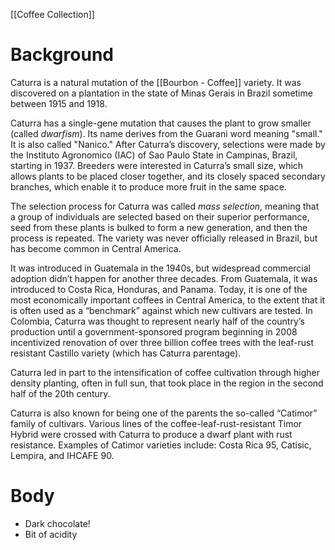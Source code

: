 [[Coffee Collection]]

# Background
Caturra is a natural mutation of the [[Bourbon - Coffee]] variety. It was discovered on a plantation in the state of Minas Gerais in Brazil sometime between 1915 and 1918.

Caturra has a single-gene mutation that causes the plant to grow smaller (called _dwarfism_). Its name derives from the Guarani word meaning "small." It is also called "Nanico." After Caturra’s discovery, selections were made by the Instituto Agronomico (IAC) of Sao Paulo State in Campinas, Brazil, starting in 1937. Breeders were interested in Caturra’s small size, which allows plants to be placed closer together, and its closely spaced secondary branches, which enable it to produce more fruit in the same space.

The selection process for Caturra was called _mass selection_, meaning that a group of individuals are selected based on their superior performance, seed from these plants is bulked to form a new generation, and then the process is repeated. The variety was never officially released in Brazil, but has become common in Central America.

It was introduced in Guatemala in the 1940s, but widespread commercial adoption didn’t happen for another three decades. From Guatemala, it was introduced to Costa Rica, Honduras, and Panama. Today, it is one of the most economically important coffees in Central America, to the extent that it is often used as a “benchmark” against which new cultivars are tested. In Colombia, Caturra was thought to represent nearly half of the country’s production until a government-sponsored program beginning in 2008 incentivized renovation of over three billion coffee trees with the leaf-rust resistant Castillo variety (which has Caturra parentage).

Caturra led in part to the intensification of coffee cultivation through higher density planting, often in full sun, that took place in the region in the second half of the 20th century.

Caturra is also known for being one of the parents the so-called “Catimor” family of cultivars. Various lines of the coffee-leaf-rust-resistant Timor Hybrid were crossed with Caturra to produce a dwarf plant with rust resistance. Examples of Catimor varieties include: Costa Rica 95, Catisic, Lempira, and IHCAFE 90.

# Body
- Dark chocolate!
- Bit of acidity

